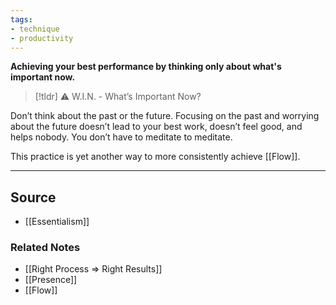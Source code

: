 ```yaml
---
tags:
- technique
- productivity
---
```

**Achieving your best performance by thinking only about what's important now.**

> [!tldr] ⚠️ W.I.N. - What’s Important Now?

Don’t think about the past or the future. Focusing on the past and worrying about the future doesn’t lead to your best work, doesn’t feel good, and helps nobody. You don’t have to meditate to meditate. 

This practice is yet another way to more consistently achieve [[Flow]].

---

## Source
- [[Essentialism]]

### Related Notes
- [[Right Process ⇒ Right Results]]
- [[Presence]]
- [[Flow]]